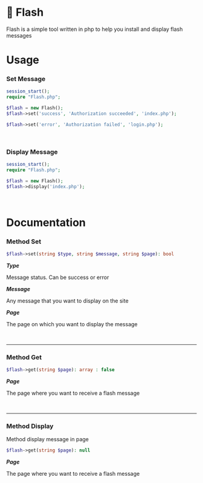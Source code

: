 # :scroll: Flash

Flash is a simple tool written in php to help you install and display flash messages

# Usage

### Set Message

```php
session_start();
require "Flash.php";

$flash = new Flash();
$flash->set('success', 'Authorization succeeded', 'index.php');

$flash->set('error', 'Authorization failed', 'login.php');
```
<br>

### Display Message

```php
session_start();
require "Flash.php";

$flash = new Flash();
$flash->display('index.php');
```
<br>

# Documentation

### Method Set


```php
$flash->set(string $type, string $message, string $page): bool
```

***Type***

Message status. Can be success or error


***Message***

Any message that you want to display on the site


***Page***

The page on which you want to display the message

<br>  

-------

### Method Get

```php
$flash->get(string $page): array : false
```

***Page***

The page where you want to receive a flash message

<br>    

-------
### Method Display

Method display message in page

```php
$flash->get(string $page): null
```

***Page***

The page where you want to receive a flash message
